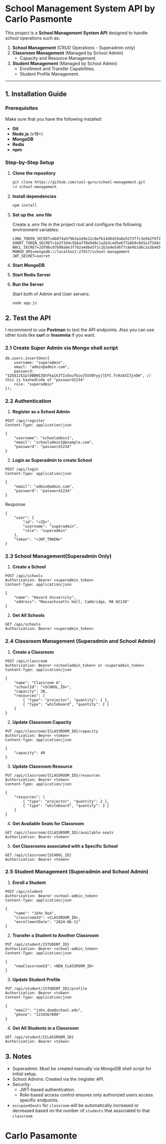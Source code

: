 # **School Management System API by Carlo Pasmonte**

This project is a **School Management System API** designed to handle school operations such as:
1. **School Management** (CRUD Operations - Superadmin only)
2. **Classroom Management** (Managed by School Admin)
   - Capacity and Resource Management.
3. **Student Management** (Managed by School Admin)
   - Enrollment and Transfer Capabilities.
   - Student Profile Management.

---

## **1. Installation Guide**

### **Prerequisites**
Make sure that you have the following installed:
- **Git**
- **Node.js** (v18+)
- **MongoDB**
- **Redis**
- **npm**

### **Step-by-Step Setup**

1. **Clone the repository**
    ```bash
    git clone https://github.com/cool-guru/school-management.git
    cd school-management
    ```
   
2. **Install dependencies**

    ```bash
    npm install
    ```
3. **Set up the .env file**

    Create a .env file in the project root and configure the following environment variables:
    ```
    LONG_TOKEN_SECRET=6b8f4a5f9b3a1d9e12c8efb14d6d29a8e52f3f7c3e5b2f6f23af8e9c4b7d6f3a
    SHORT_TOKEN_SECRET=1e2f3d4c5b6a7f8e9d0c1a2b3c4d5e6f7a8b9c0d1e2f3d4c5b6a7f8e9d0c1a2b
    NACL_SECRET=2df86c07b98a8e3f7b2a4d6e5f1c2b3a4e5d6f7c8e9b1d0c2a3b4d5e6f7a8b9c0d1e2f
    MONGO_URI=mongodb://localhost:27017/school-management
    JWT_SECRET=secret
    ```

4. **Start MongoDB**
5. **Start Redis Server**
6. **Run the Server**

    Start both of Admin and User servers:
    ```
    node app.js
    ```

## **2. Test the API**

I recommend to use **Postman** to test the API endpoints. Also you can use other tools like **curl** or **Insomnia** if you want.

### **2.1   Create Super Admin via Mongo shell script**

```
db.users.insertOne({
    username: "superadmin",
    email: "admin@admin.com",
    password: "$2b$12$Ipl0BBWI3QtFkq1k3TIsOuufbieJ5SVBYyyjlEYC.fv9zbXI3jnEW", // this is hashedCode of "password1234"
    role: "superadmin"
});
```
### **2.2 Authentication**

1. **Register as a School Admin**
```
POST /api/register
Content-Type: application/json

{
    "username": "schooladmin1",
    "email": "schooladmin1@example.com",
    "password": "password1234"
}

```
2. **Login as Superadmin to create School**
```
POST /api/login
Content-Type: application/json

{
    "email": "admin@admin.com",
    "password": "password1234"
}

```
Response
```
{
    "user": {
        "id": "<ID>",
        "username": "superadmin",
        "role": "superadmin"
    },
    "token": "<JWT_TOKEN>"
}

```
### **2.3 School Management(Superadmin Only)**

1. **Create a School**
```
POST /api/schools
Authorization: Bearer <superadmin_token>
Content-Type: application/json

{
    "name": "Havard University",
    "address": "Massachusetts Hall, Cambridge, MA 02138"
}
```
2. **Get All Schools**
```
GET /api/schools
Authorization: Bearer <superadmin_token>

```
### **2.4 Classroom Management (Superadmin and School Admin)**

1. **Create a Classroom**
```
POST /api/classroom
Authorization: Bearer <schooladmin_token> or <superadmin_token>
Content-Type: application/json

{
    "name": "Classroom A",
    "schoolId": "<SCHOOL_ID>",
    "capacity": 30,
    "resources": [
        { "type": "projector", "quantity": 1 },
        { "type": "whiteboard", "quantity": 2 }
    ]
}

```
2. **Update Classroom Capacity**
```
PUT /api/classroom/{CLASSROOM_ID}/capacity
Authorization: Bearer <token>
Content-Type: application/json

{
    "capacity": 40
}
```
3. **Update Classroom Resource**
```
PUT /api/classroom/{CLASSROOM_ID}/resources
Authorization: Bearer <token>
Content-Type: application/json

{
    "resources": [
        { "type": "projector", "quantity": 2 },
        { "type": "whiteboard", "quantity": 3 }
    ]
}
```
4. **Get Available Seats for Classroom**
```
GET /api/classroom/{CLASSROOM_ID}/available-seats
Authorization: Bearer <token>

```
5. **Get Classrooms associated with a Specific School**
```
GET /api/classroom/{SCHOOL_ID}
Authorization: Bearer <token>
```

### **2.5 Student Management (Superadmin and School Admin)**

1. **Enroll a Student**
```
POST /api/student
Authorization: Bearer <school-admin_token>
Content-Type: application/json

{
    "name": "John Doe",
    "classroomId": <CLASSROOM_ID>,
    "enrollmentDate": "2024-06-11"
}

```
2. **Transfer a Student to Another Classroom**
```
PUT /api/student/{STUDENT_ID}
Authorization: Bearer <school-admin_token>
Content-Type: application/json

{
    "newClassroomId": <NEW_CLASSROOM_ID>
}

```
3. **Update Student Profile**
```
PUT /api/student/{STUDENT_ID}/profile
Authorization: Bearer <token>
Content-Type: application/json

{
    "email": "john.doe@school.edu",
    "phone": "1234567890"
}
```
4. **Get All Students in a Classroom**
```
GET /api/student/{CLASSROOM_ID}
Authorization: Bearer <token>

```

## **3. Notes**

- Superadmin: Must be created manually via MongoDB shell script for initial setup.
- School Admins: Created via the /register API.
- Security:
    * JWT-based authentication.
    * Role-based access control ensures only authorized users access specific endpoints.
- `occupiedSeats` for `classroom` will be automatically increased or decreased based on the number of `students` that associated to that `classroom`



# **Carlo Pasamonte**
